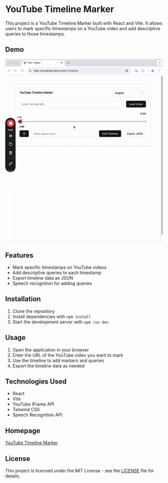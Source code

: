 # YouTube Timeline Marker

This project is a YouTube Timeline Marker built with React and Vite. It allows users to mark specific timestamps on a YouTube video and add descriptive queries to those timestamps.


## Demo
![YouTube Timeline Marker Demo](https://github.com/luke-cha/youtube-timeline/blob/main/doc/images/youbute-timeline-marker.gif?raw=true)


## Features

- Mark specific timestamps on YouTube videos
- Add descriptive queries to each timestamp
- Export timeline data as JSON
- Speech recognition for adding queries

## Installation

1. Clone the repository
2. Install dependencies with `npm install`
3. Start the development server with `npm run dev`

## Usage

1. Open the application in your browser
2. Enter the URL of the YouTube video you want to mark
3. Use the timeline to add markers and queries
4. Export the timeline data as needed

## Technologies Used

- React
- Vite
- YouTube IFrame API
- Tailwind CSS
- Speech Recognition API

## Homepage

[YouTube Timeline Marker](http://luke-cha.github.io/youtube-timeline)

## License

This project is licensed under the MIT License - see the [LICENSE](LICENSE) file for details.

